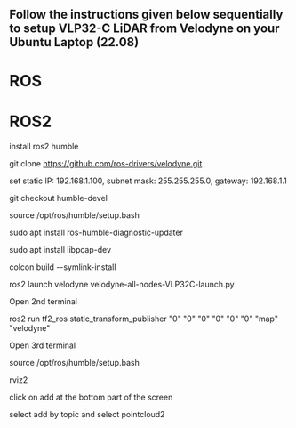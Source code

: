 ## Follow the instructions given below sequentially to setup VLP32-C LiDAR from Velodyne on your Ubuntu Laptop (22.08)

# ROS

# ROS2 

install ros2 humble 

git clone https://github.com/ros-drivers/velodyne.git

set static IP: 192.168.1.100, subnet mask: 255.255.255.0, gateway: 192.168.1.1

git checkout humble-devel

source /opt/ros/humble/setup.bash

sudo apt install ros-humble-diagnostic-updater

sudo apt install libpcap-dev

colcon build --symlink-install

ros2 launch velodyne velodyne-all-nodes-VLP32C-launch.py

Open 2nd terminal

ros2 run tf2_ros static_transform_publisher "0" "0" "0" "0" "0" "0" "map" "velodyne"

Open 3rd terminal

source /opt/ros/humble/setup.bash

rviz2

click on add at the bottom part of the screen

select add by topic and select pointcloud2
